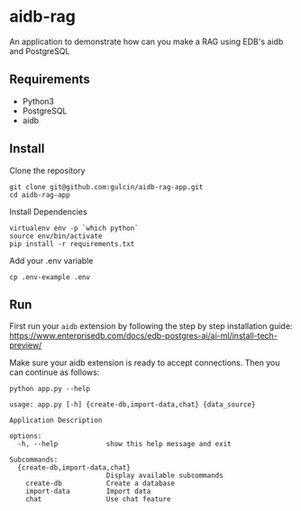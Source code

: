 # aidb-rag
An application to demonstrate how can you make a RAG using EDB's aidb and PostgreSQL

## Requirements
- Python3
- PostgreSQL
- aidb

## Install

Clone the repository

```
git clone git@github.com:gulcin/aidb-rag-app.git
cd aidb-rag-app
```

Install Dependencies

```
virtualenv env -p `which python`
source env/bin/activate
pip install -r requirements.txt
```

Add your .env variable

```
cp .env-example .env
```

## Run

First run your `aidb` extension by following the step by step installation guide: https://www.enterprisedb.com/docs/edb-postgres-ai/ai-ml/install-tech-preview/

Make sure your aidb extension is ready to accept connections. Then you can continue as follows:

```
python app.py --help

usage: app.py [-h] {create-db,import-data,chat} {data_source}

Application Description

options:
  -h, --help            show this help message and exit

Subcommands:
  {create-db,import-data,chat}
                        Display available subcommands
    create-db           Create a database
    import-data         Import data
    chat                Use chat feature
```

